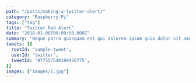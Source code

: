 ```yaml
---
path: "/posts/making-a-twitter-alert/"
category: "Raspberry-Pi"
tags: ["tag"]
title: "Twitter Red Alert"
date: "2018-01-08T00:00:00.000Z"
summary: "Neque porro quisquam est qui dolorem ipsum quia dolor sit amet, consectetur, adipisci velit..."
tweets: [{
  rootId: 'sample-tweet',
  userId: 'twitter',
  tweetId: '977557540199456775',
}]
images: ["images/1.jpg"]
---
```


<div id="sample-tweet"></div>
